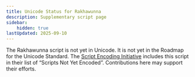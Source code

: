 ```yaml
---
title: Unicode Status for Rakhawunna
description: Supplementary script page
sidebar:
    hidden: true
lastUpdated: 2025-09-10
---
```


The Rakhawunna script is not yet in Unicode. It is not yet in the Roadmap for the Unicode Standard. The [Script Encoding Initiative](https://sei.berkeley.edu/) includes this script in their list of “Scripts Not Yet Encoded”. Contributions here may support their efforts.

[comment]: # (end of intro)

[comment]: # (start of blocks)



[comment]: # (end of blocks)

[comment]: # (start of chars)



[comment]: # (end of chars)

[comment]: # (start of rest)


